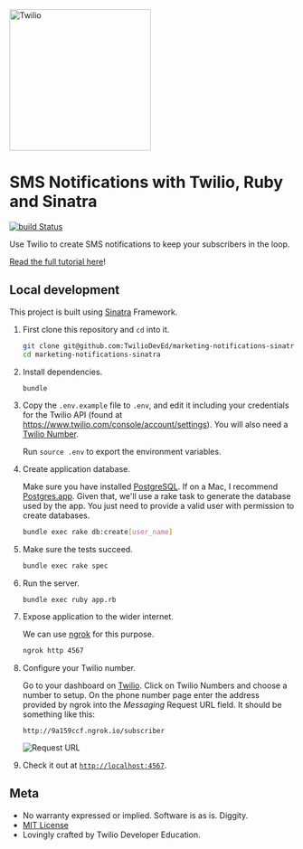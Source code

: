 <a href="https://www.twilio.com">
  <img src="https://static0.twilio.com/marketing/bundles/marketing/img/logos/wordmark-red.svg" alt="Twilio" width="250" />
</a>

# SMS Notifications with Twilio, Ruby and Sinatra

[![build Status](https://travis-ci.org/TwilioDevEd/marketing-notifications-sinatra.svg?branch=master)](https://travis-ci.org/TwilioDevEd/marketing-notifications-sinatra)

Use Twilio to create SMS notifications to keep your subscribers in the loop.

[Read the full tutorial here](https://www.twilio.com/docs/tutorials/walkthrough/marketing-notifications/ruby/sinatra)!

## Local development

This project is built using [Sinatra](http://www.sinatrarb.com/) Framework.


1. First clone this repository and `cd` into it.

   ```bash
   git clone git@github.com:TwilioDevEd/marketing-notifications-sinatra.git
   cd marketing-notifications-sinatra
   ```

1. Install dependencies.

   ```bash
   bundle
   ```

1. Copy the `.env.example` file to `.env`, and edit it including your credentials
   for the Twilio API (found at https://www.twilio.com/console/account/settings).
   You will also need a [Twilio Number](https://www.twilio.com/console/phone-numbers/incoming).

   Run `source .env` to export the environment variables.

1. Create application database.

   Make sure you have installed [PostgreSQL](http://www.postgresql.org/). If on a Mac, I recommend [Postgres.app](http://postgresapp.com). Given that, we'll use a rake task to generate the database used by the app. You just need to provide a valid user with permission to create databases.

   ```bash
   bundle exec rake db:create[user_name]
   ```

1. Make sure the tests succeed.

   ```bash
   bundle exec rake spec
   ```

1. Run the server.

   ```
   bundle exec ruby app.rb
   ```

1. Expose application to the wider internet.

   We can use [ngrok](https://ngrok.com/) for this purpose.

   ```bash
   ngrok http 4567
   ```

1. Configure your Twilio number.

   Go to your dashboard on [Twilio](https://www.twilio.com/user/account/phone-numbers/incoming). Click on Twilio Numbers and choose a number to setup.
   On the phone number page enter the address provided by ngrok into the _Messaging_ Request URL field. It should be something like this:

   ```
   http://9a159ccf.ngrok.io/subscriber
   ```

   ![Request URL](http://howtodocs.s3.amazonaws.com/setup-twilio-number.png)

1. Check it out at [`http://localhost:4567`](http://localhost:4567).

## Meta

* No warranty expressed or implied. Software is as is. Diggity.
* [MIT License](http://www.opensource.org/licenses/mit-license.html)
* Lovingly crafted by Twilio Developer Education.
